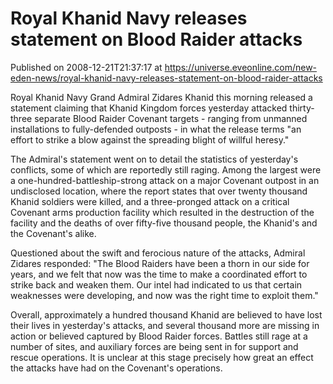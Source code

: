 # Royal Khanid Navy releases statement on Blood Raider attacks
Published on 2008-12-21T21:37:17 at https://universe.eveonline.com/new-eden-news/royal-khanid-navy-releases-statement-on-blood-raider-attacks

Royal Khanid Navy Grand Admiral Zidares Khanid this morning released a statement claiming that Khanid Kingdom forces yesterday attacked thirty-three separate Blood Raider Covenant targets - ranging from unmanned installations to fully-defended outposts - in what the release terms "an effort to strike a blow against the spreading blight of willful heresy."

The Admiral's statement went on to detail the statistics of yesterday's conflicts, some of which are reportedly still raging. Among the largest were a one-hundred-battleship-strong attack on a major Covenant outpost in an undisclosed location, where the report states that over twenty thousand Khanid soldiers were killed, and a three-pronged attack on a critical Covenant arms production facility which resulted in the destruction of the facility and the deaths of over fifty-five thousand people, the Khanid's and the Covenant's alike.

Questioned about the swift and ferocious nature of the attacks, Admiral Zidares responded: "The Blood Raiders have been a thorn in our side for years, and we felt that now was the time to make a coordinated effort to strike back and weaken them. Our intel had indicated to us that certain weaknesses were developing, and now was the right time to exploit them."

Overall, approximately a hundred thousand Khanid are believed to have lost their lives in yesterday's attacks, and several thousand more are missing in action or believed captured by Blood Raider forces. Battles still rage at a number of sites, and auxiliary forces are being sent in for support and rescue operations. It is unclear at this stage precisely how great an effect the attacks have had on the Covenant's operations.
